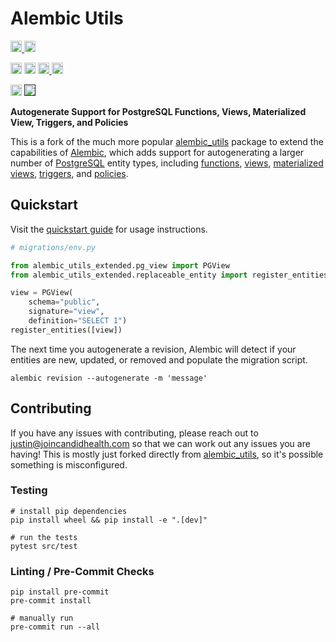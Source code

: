 # Alembic Utils

<p>
    <a href="https://github.com/candidhealth/alembic-utils-extended/actions">
        <img src="https://github.com/candidhealth/alembic-utils-extended/workflows/Tests/badge.svg" alt="Test Status" height="18">
    </a>
    <a href="https://github.com/candidhealth/alembic-utils-extended/actions">
        <img src="https://github.com/candidhealth/alembic-utils-extended/workflows/pre-commit%20hooks/badge.svg" alt="Pre-commit Status" height="18">
    </a>
</p>
<p>
    <a href="https://github.com/candidhealth/alembic-utils-extended/blob/master/LICENSE"><img src="https://img.shields.io/pypi/l/markdown-subtemplate.svg" alt="License" height="18"></a>
    <a href="https://badge.fury.io/py/alembic-utils-extended"><img src="https://badge.fury.io/py/alembic-utils-extended.svg" alt="PyPI version" height="18"></a>
    <a href="https://github.com/psf/black">
        <img src="https://img.shields.io/badge/code%20style-black-000000.svg" alt="Codestyle Black" height="18">
    </a>
    <a href="https://pypi.org/project/alembic-utils-extended/"><img src="https://img.shields.io/pypi/dm/alembic-utils-extended.svg" alt="Download count" height="18"></a>
</p>
<p>
    <a href="https://www.python.org/downloads/"><img src="https://img.shields.io/badge/python-3.9+-blue.svg" alt="Python version" height="18"></a>
    <a href=""><img src="https://img.shields.io/badge/postgresql-11+-blue.svg" alt="PostgreSQL version" height="18"></a>
</p>

**Autogenerate Support for PostgreSQL Functions, Views, Materialized View, Triggers, and Policies**

This is a fork of the much more popular [alembic_utils](https://github.com/candidhealth/alembic-utils-extended) package to extend the
capabilities of [Alembic](https://alembic.sqlalchemy.org/en/latest/), which adds support for autogenerating a larger
number of [PostgreSQL](https://www.postgresql.org/) entity types,
including [functions](https://www.postgresql.org/docs/current/sql-createfunction.html), [views](https://www.postgresql.org/docs/current/sql-createview.html), [materialized views](https://www.postgresql.org/docs/current/sql-creatematerializedview.html), [triggers](https://www.postgresql.org/docs/current/sql-createtrigger.html),
and [policies](https://www.postgresql.org/docs/current/sql-createpolicy.html).

## Quickstart

Visit the [quickstart guide](docs/quickstart.md) for usage instructions.

```python
# migrations/env.py

from alembic_utils_extended.pg_view import PGView
from alembic_utils_extended.replaceable_entity import register_entities

view = PGView(
    schema="public",
    signature="view",
    definition="SELECT 1")
register_entities([view])
```

The next time you autogenerate a revision, Alembic will detect if your entities are new, updated, or removed and
populate the migration script.

```shell
alembic revision --autogenerate -m 'message'
```

## Contributing

If you have any issues with contributing, please reach out to justin@joincandidhealth.com so that we can work out any
issues you are having! This is mostly just forked directly
from [alembic_utils](https://github.com/candidhealth/alembic-utils-extended), so it's possible something is misconfigured.

### Testing

```
# install pip dependencies
pip install wheel && pip install -e ".[dev]"

# run the tests
pytest src/test
```

### Linting / Pre-Commit Checks

```
pip install pre-commit
pre-commit install

# manually run
pre-commit run --all
```
